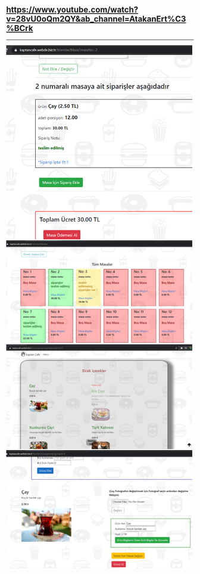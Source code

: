 ## https://www.youtube.com/watch?v=28vU0oQm2QY&ab_channel=AtakanErt%C3%BCrk
<hr/>
<img src="https://github.com/atakanertrk/Various-WebProjects/blob/main/Restaurant-MenuAndOrderManagement/uygulama-icinden/masa.png" width="500">

<img src="https://github.com/atakanertrk/Various-WebProjects/blob/main/Restaurant-MenuAndOrderManagement/uygulama-icinden/masalar.png" width="500">

<img src="https://github.com/atakanertrk/Various-WebProjects/blob/main/Restaurant-MenuAndOrderManagement/uygulama-icinden/menu.png" width="500">

<img src="https://github.com/atakanertrk/Various-WebProjects/blob/main/Restaurant-MenuAndOrderManagement/uygulama-icinden/menuduzenle.png" width="500">
